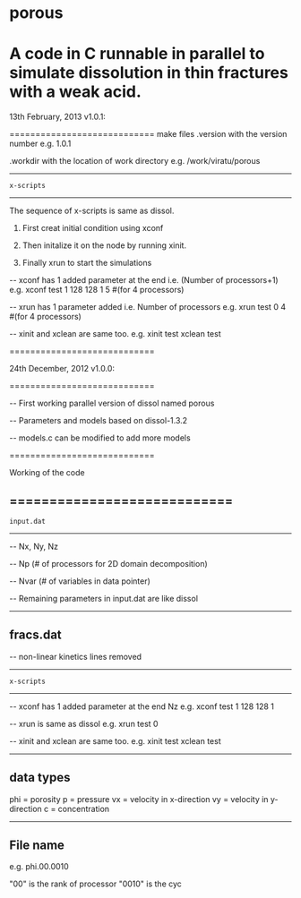 # porous
A code in C runnable in parallel to simulate dissolution in thin fractures with a weak acid.
============================

13th February, 2013
v1.0.1:

============================
make files
.version with the version number e.g. 1.0.1

.workdir with the location of work directory e.g. /work/viratu/porous


-----------------
    x-scripts
-----------------

The sequence of x-scripts is same as dissol.

1) First creat initial condition using xconf

2) Then initalize it on the node by running xinit.

3) Finally xrun to start the simulations

-- xconf has 1 added parameter at the end i.e. (Number of processors+1)
e.g. xconf test 1 128 128 1 5    #(for 4 processors)

-- xrun has 1 parameter added i.e. Number of processors
e.g. xrun test 0 4               #(for 4 processors)

-- xinit and xclean are same too.
e.g. xinit test
     xclean test

============================

24th December, 2012
v1.0.0:

============================

-- First working parallel version of dissol named porous

-- Parameters and models based on dissol-1.3.2

-- models.c can be modified to add more models

============================

Working of the code

============================
-----------------
	input.dat 
-----------------

-- Nx, Ny, Nz

-- Np (# of processors for 2D domain decomposition)

-- Nvar (# of variables in data pointer)

-- Remaining parameters in input.dat are like dissol

-----------------
   fracs.dat
-----------------

-- non-linear kinetics lines removed

-----------------
    x-scripts
-----------------

-- xconf has 1 added parameter at the end Nz
e.g. xconf test 1 128 128 1

-- xrun is same as dissol
e.g. xrun test 0

-- xinit and xclean are same too.
e.g. xinit test
     xclean test

-----------------
  data types
-----------------

 phi = porosity
 p   = pressure
 vx  = velocity in x-direction
 vy  = velocity in y-direction
 c   = concentration

-----------------
   File name
-----------------

e.g. phi.00.0010

"00" is the rank of processor
"0010" is the cyc
